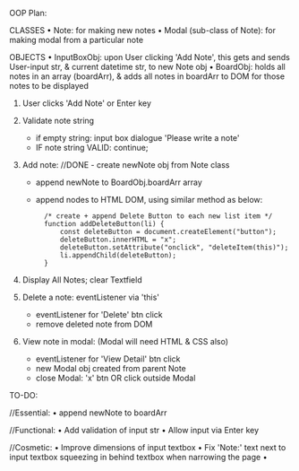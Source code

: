 OOP Plan:   

CLASSES
• Note: for making new notes
    • Modal (sub-class of Note): for making modal from a particular note

OBJECTS
• InputBoxObj: upon User clicking 'Add Note', this gets and sends User-input str, & current datetime str, to new Note obj
• BoardObj: holds all notes in an array (boardArr), & adds all notes in boardArr to DOM for those notes to be displayed

1. User clicks 'Add Note' or Enter key

2. Validate note string
    - if empty string: input box dialogue 'Please write a note'
    - IF note string VALID: continue;

3. Add note:
    //DONE - create newNote obj from Note class
    - append newNote to BoardObj.boardArr array
    - append nodes to HTML DOM, using similar method as below:

            /* create + append Delete Button to each new list item */
            function addDeleteButton(li) {
                const deleteButton = document.createElement("button");
                deleteButton.innerHTML = "x";
                deleteButton.setAttribute("onclick", "deleteItem(this)");
                li.appendChild(deleteButton);
            } 

4. Display All Notes; clear Textfield

5. Delete a note: eventListener via 'this'
    - eventListener for 'Delete' btn click
    - remove deleted note from DOM

6. View note in modal:  (Modal will need HTML & CSS also)
    - eventListener for 'View Detail' btn click
    - new Modal obj created from parent Note    
    - close Modal: 'x' btn OR click outside Modal




TO-DO:

//Essential:
• append newNote to boardArr

//Functional:
• Add validation of input str 
• Allow input via Enter key 

//Cosmetic:
• Improve dimensions of input textbox
• Fix 'Note:' text next to input textbox squeezing in behind textbox when narrowing the page
• 